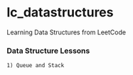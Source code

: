 # lc_datastructures
Learning Data Structures from LeetCode

### Data Structure Lessons

    1) Queue and Stack